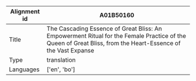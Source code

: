 |Alignment id | A01B50160
| --- | --- 
|Title | The Cascading Essence of Great Bliss: An Empowerment Ritual for the Female Practice of the Queen of Great Bliss, from the Heart-Essence of the Vast Expanse 
|Type | translation
|Languages | ['en', 'bo']